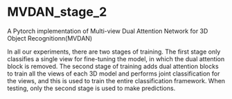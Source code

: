 # MVDAN_stage_2
A Pytorch implementation of Multi-view Dual Attention Network for 3D Object Recognitionn(MVDAN)

In all our experiments, there are two stages of training. The first stage only classifies a single view for fine-tuning the model, in which the dual attention block is removed. The second stage of training adds dual attention blocks to train
all the views of each 3D model and performs joint classification for the views, and this is used to train the entire classification framework. When testing, only the second stage is used to make predictions.
